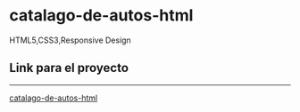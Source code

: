 # catalago-de-autos-html
HTML5,CSS3,Responsive Design


## Link para el proyecto                                          
 -----------
 
 <a href="https://xbernardoalvez66.github.io/catalago-de-autos-html/catalogo-de-autos-html/"> catalago-de-autos-html</a> 
